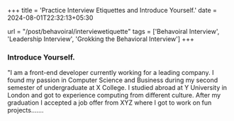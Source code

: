 +++
title = 'Practice Interview Etiquettes and Introduce Yourself.'
date = 2024-08-01T22:32:13+05:30

url = "/post/behavoiral/interviewetiquette"
tags = ['Behavoiral Interview', 'Leadership Interview', 'Grokking the Behavioral Interview']
+++

### Introduce Yourself.

"I am a front-end developer currently working for a leading company. I found my passion in Computer Science and Business during my second semester of undergraduate at X College. I studied abroad at Y University in London and got to experience computing from different culture. After my graduation I accepted a job offer from XYZ where I got to work on fun projects.......